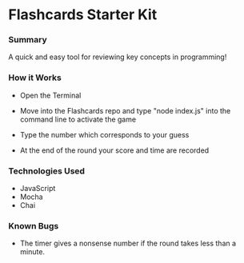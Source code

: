 # Flashcards Starter Kit

### Summary
A quick and easy tool for reviewing key concepts in programming!

### How it Works
- Open the Terminal

- Move into the Flashcards repo and type "node index.js" into the command line to activate the game

- Type the number which corresponds to your guess

- At the end of the round your score and time are recorded

### Technologies Used
- JavaScript
- Mocha
- Chai

### Known Bugs
- The timer gives a nonsense number if the round takes less than a minute.
